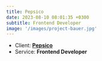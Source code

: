 ```yaml
---
title: Pepsico
date: 2023-08-10 08:01:35 +0300
subtitle: Frontend Developer
image: '/images/project-bauer.jpg'
---
```


<!-- -->

<ul class="list-inline item-details">
    <li>Client:
        <strong><a href="https://www.pepsico.com/">Pepsico</a>
        </strong>
    </li>
    <li>Service:
        <strong>Frontend Developer</strong>
    </li>
</ul>